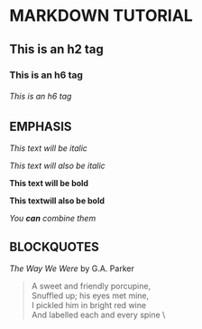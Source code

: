 # MARKDOWN TUTORIAL

## This is an h2 tag

### This is an h6 tag

###### This is an h6 tag

## EMPHASIS

*This text will be italic*

_This text will also be italic_

**This text will be bold**

__This textwill also be bold__

_You **can** combine them_

## BLOCKQUOTES

_The Way We Were_ by G.A. Parker

> A sweet and friendly porcupine,  \
> Snuffled up; his eyes met mine, \
> I pickled him in bright red wine \
> And labelled each and every spine \
